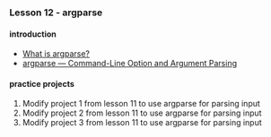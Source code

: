 ### Lesson 12 - argparse
#### introduction
- [What is argparse?](http://www.bogotobogo.com/python/python_argparse.php)
- [argparse — Command-Line Option and Argument Parsing](https://pymotw.com/3/argparse/)
#### practice projects
1. Modify project 1 from lesson 11 to use argparse for parsing input
2. Modify project 2 from lesson 11 to use argparse for parsing input
3. Modify project 3 from lesson 11 to use argparse for parsing input
